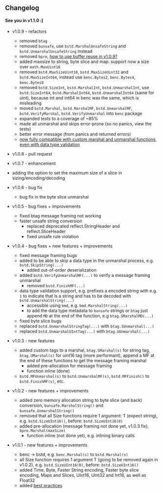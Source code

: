 ## Changelog

#### See you in v1.1.0 :]

- v1.0.9 - refactors
  - removed `btag`
  - removed `bunsafe`, use `bstd.MarshalUnsafeString` and `bstd.UnmarshalUnsafeString` instead
  - removed `bpre`, [how to use buffer reuse in v1.0.9?](https://github.com/deneonet/benc/tree/main?tab=readme-ov-file#buffer-reuse)
  - added maxsize to string, byte slice and map: support now a size over `math.MaxUint16`
  - removed `bstd.MaxSizeUint16`, `bstd.MaxSizeUint32` and `bstd.MaxSizeInt64`, instead use `benc.Bytes2`, `benc.Bytes4`, `benc.Bytes8`
  - removed `bstd.SizeInt`, `bstd.MarshalInt`, `bstd.UnmarshalInt`, use `bstd.SizeInt64`, `bstd.MarshalInt64`, `bstd.UnmarshalInt64` (same for uint), because int and int64 in benc was the same, which is misleading
  - moved `bstd.Marshal`, `bstd.MarshalMF`, `bstd.UnmarshalMF`, `bstd.VerifyMarshal`, `bstd.VerifyUnmarshal` into `benc` package
  - expanded tests to a coverage of ~85%
  - made all unmarshal and skips error-prone (so no panics, view the tests)
  - better error message (from panics and returned errors)
  - [now fully compatible with custom marshal and unmarshal functions, even with data type validation](https://github.com/deneonet/benc/tree/main?tab=readme-ov-file#custom-marshal-and-unmarshal-1)

- v1.0.8 - pull request

- v1.0.7 - enhancement
 - adding the option to set the maximum size of a slice in sizing/encoding/decoding

- v1.0.6 - bug fix
  - bug fix in the byte slice unmarshal

- v1.0.5 - bug fixes + improvements
  - fixed btag message framing not working
  - faster unsafe string conversion
    - replaced deprecated reflect.StringHeader and reflect.SliceHeader
    - fixed unsafe rule violation

- v1.0.4 - bug fixes + new features + improvements
  - fixed message framing bugs
  - added to be able to skip a data type in the unmarshal process, e.g. `bstd.SkipString(...)`
    - added out-of-order deserialization
  - added `bstd.VerifyUnmarshalMF(...)` to verify a message framing unmarshal
    - removed `bstd.FinishMF(...)`
  - data type validation support, e.g. prefixes a encoded string with e.g. `1` to indicate that is a string and has to
    be decoded with `bstd.UnmarshalString(...)`
    - accessible using `bmd`, e.g. `bmd.MarshalString(...)`
    - to add the data type metadata to `bunsafe` strings or `btag` just append `MD` at the end of the function,
      e.g `btag.SMarshalMD(...)`
  - fixed byte slice bugs
  - replaced `bstd.UnmarshalStringTag(...)` with `btag.SUnmarshal(...)`
  - replaced `bstd.UnmarshalUIntTag(...)` with `btag.UUnmarshal(...)`

- v1.0.3 - new features
  - added custom tags to a marshal, `btag.SMarshal(s)` for string tag, `btag.UMarshal(s)` for uint16 tag (more
    performant),
      append a MF at the end of these functions to get the message framing marshal
    - added pre-allocation for message framing
    - function inline (done)
  - `bstd.MFUnmarshal(s)` to `bstd.UnmarshalMF(s)`, `bstd.MFFinish()` to `bstd.FinishMF(s)`, etc.

- v1.0.2 - new features + improvements
  - added zero memory allocation string to byte slice (and back) conversion, `bunsafe.MarshalString()`
    and `bunsafe.UnmarshalString()`
  - removed that all Size functions require 1 argument: T (expect string), e.g. `bstd.SizeUInt16()`,
    before: `bstd.SizeUInt16(0)`
  - added pre-allocation (message framing not done yet, v1.0.3 fix), `bpre.Marshal(maxSize)`
    - function inline (not done yet), e.g. inlining binary calls

- v1.0.1 - new features + improvements
  - benc -> bstd, e.g. `benc.Marshal(s)` to `bstd.Marshal(s)`
  - all Size function requires 1 argument T (going to be removed again in v1.0.2), e.g. `bstd.SizeUInt16(0)`,
    before: `bstd.SizeUInt16()`
  - added Time, Byte, Faster String encoding, Faster byte slice encoding, Maps and Slices, UInt16, UInt32 and Int16, as well as Float32
  - added [best practices](BESTPRACTICES.md)
